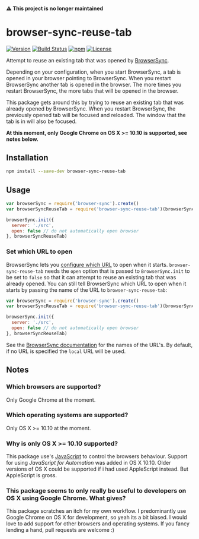 #### ⚠️ This project is no longer maintained

# browser-sync-reuse-tab

[![Version](https://img.shields.io/npm/v/browser-sync-reuse-tab.svg?style=flat-square)](https://www.npmjs.com/package/browser-sync-reuse-tab)
[![Build Status](https://img.shields.io/travis/mike182uk/browser-sync-reuse-tab.svg?style=flat-square)](http://travis-ci.org/mike182uk/browser-sync-reuse-tab)
[![npm](https://img.shields.io/npm/dm/browser-sync-reuse-tab.svg?style=flat-square)](https://www.npmjs.com/package/browser-sync-reuse-tab)
[![License](https://img.shields.io/github/license/mike182uk/browser-sync-reuse-tab.svg?style=flat-square)](https://www.npmjs.com/package/browser-sync-reuse-tab)

Attempt to reuse an existing tab that was opened by [BrowserSync](https://www.browsersync.io/).

Depending on your configuration, when you start BrowserSync, a tab is opened in your browser pointing to BrowserSync. When you restart BrowserSync another tab is opened in the browser. The more times you restart BrowserSync, the more tabs that will be opened in the browser.

This package gets around this by trying to reuse an existing tab that was already opened by BrowserSync. When you restart BrowserSync, the previously opened tab will be focused and reloaded. The window that the tab is in will also be focused.

**At this moment, only Google Chrome on OS X >= 10.10 is supported, see notes below.**

## Installation

```bash
npm install --save-dev browser-sync-reuse-tab
```

## Usage

```js
var browserSync = require('browser-sync').create()
var browserSyncReuseTab = require('browser-sync-reuse-tab')(browserSync)

browserSync.init({
  server: './src',
  open: false // do not automatically open browser
}, browserSyncReuseTab)
```

### Set which URL to open

BrowserSync lets you [configure which URL]('browser-sync-reuse-tab') to open when it starts. `browser-sync-reuse-tab` needs the `open` option that is passed to `BrowserSync.init` to be set to `false` so that it can attempt to reuse an existing tab that was already opened. You can still tell BrowserSync which URL to open when it starts by passing the name of the URL to `browser-sync-reuse-tab`:

```js
var browserSync = require('browser-sync').create()
var browserSyncReuseTab = require('browser-sync-reuse-tab')(browserSync, 'external') // open the external URL when browserSync starts

browserSync.init({
  server: './src',
  open: false // do not automatically open browser
}, browserSyncReuseTab)
```

See the [BrowserSync documentation](https://www.browsersync.io/docs/options#option-open) for the names of the URL's. By default, if no URL is specified the `local` URL will be used.

## Notes

### Which browsers are supported?

Only Google Chrome at the moment.

### Which operating systems are supported?

Only OS X >= 10.10 at the moment.

### Why is only OS X >= 10.10 supported?

This package use's [JavaScript](https://developer.apple.com/library/content/releasenotes/InterapplicationCommunication/RN-JavaScriptForAutomation/Articles/Introduction.html#//apple_ref/doc/uid/TP40014508) to control the browsers behaviour. Support for using *JavaScript for Automation* was added in OS X 10.10. Older versions of OS X could be supported if i had used AppleScript instead. But AppleScript is gross.

### This package seems to only really be useful to developers on OS X using Google Chrome. What gives?

This package scratches an itch for my own workflow. I predominantly use Google Chrome on OS X for development, so yeah its a bit biased. I would love to add support for other browsers and operating systems. If you fancy lending a hand, pull requests are welcome :)
